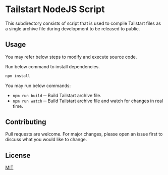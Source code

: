 # Tailstart NodeJS Script

This subdirectory consists of script that is used to compile Tailstart files as a single archive file during development to be released to public.

## Usage

You may refer below steps to modify and execute source code.

Run below command to install dependencies.
```bash
npm install
```

You may run below commands:
* `npm run build` ─ Build Tailstart archive file.
* `npm run watch` ─ Build Tailstart archive file and watch for changes in real time.

## Contributing

Pull requests are welcome. For major changes, please open an issue first to discuss what you would like to change.

## License
[MIT](https://github.com/mkfizi/tailstart/blob/main/LICENSE)